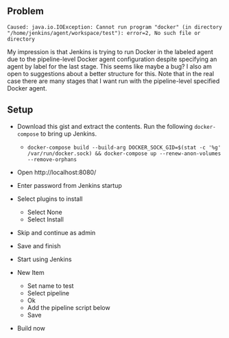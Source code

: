 Problem
-------

`Caused: java.io.IOException: Cannot run program "docker" (in directory "/home/jenkins/agent/workspace/test"): error=2, No such file or directory`

My impression is that Jenkins is trying to run Docker in the labeled agent due to the pipeline-level Docker agent configuration despite specifying an agent by label for the last stage.  This seems like maybe a bug?  I also am open to suggestions about a better structure for this.  Note that in the real case there are many stages that I want run with the pipeline-level specified Docker agent.

Setup
-----

- Download this gist and extract the contents.  Run the following `docker-compose` to bring up Jenkins.
  - `
docker-compose build --build-arg DOCKER_SOCK_GID=$(stat -c '%g' /var/run/docker.sock) && docker-compose up --renew-anon-volumes --remove-orphans
`

- Open http://localhost:8080/
- Enter password from Jenkins startup
- Select plugins to install
  - Select None
  - Select Install
- Skip and continue as admin
- Save and finish
- Start using Jenkins
- New Item
  - Set name to test
  - Select pipeline
  - Ok
  - Add the pipeline script below
  - Save
- Build now
